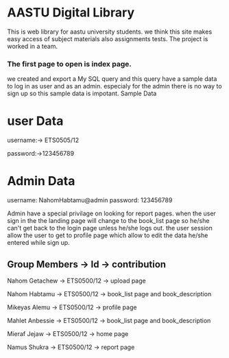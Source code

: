 # **AASTU Digital Library**

This is web library for aastu university students.
we think this site makes easy access of subject materials also assignments tests.
The project is worked in a team.
### The first page to open is index page.

we created and export a My SQL query and this query have a sample data to log in as user and as an admin. especialy for the admin there is no way to sign up so this sample data is impotant.
Sample Data

# user Data               

username:-> ETS0505/12         

password:->123456789          
#  Admin Data
username: NahomHabtamu@admin
password: 123456789


Admin have a special privilage on looking for report pages.
when the user sign in the the landing page will change to the book_list page so he/she can't get back to the login page unless he/she logs out.
the user session allow the user to get to profile page which allow to edit the data he/she entered while sign up.

## Group Members  ->   Id    ->        contribution
Nahom Getachew  ->  ETS0500/12   -> upload page 

Nahom Habtamu  ->   ETS0500/12  ->  book_list page and book_description

Mikeyas Alemu   ->  ETS0500/12  ->  profile page

Mahlet Anbessie  -> ETS0500/12  ->  book_list page and book_description 

Mieraf Jejaw    ->  ETS0500/12  ->  home page 

Namus Shukra    ->  ETS0500/12  ->  report page
